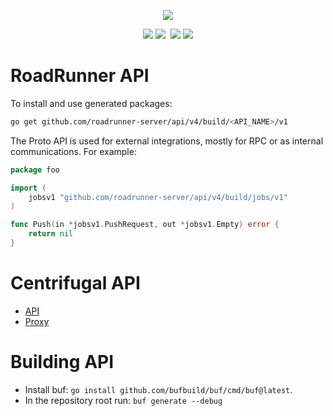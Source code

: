 <p align="center">
 <a href="https://roadrunner.dev" target="_blank">
  <picture>
    <source media="(prefers-color-scheme: dark)" srcset="https://user-images.githubusercontent.com/7326800/205905278-3899e2c8-5c15-4347-820b-a8ea4c5ba2d7.png">
    <img align="center" src="https://user-images.githubusercontent.com/796136/50286124-6f7f3780-046f-11e9-9f45-e8fedd4f786d.png">
  </picture>
</a>
</p>
<p align="center">
 <a href="https://packagist.org/packages/spiral/roadrunner"><img src="https://poser.pugx.org/spiral/roadrunner/version"></a>
	<a href="https://pkg.go.dev/github.com/roadrunner-server/api/v4?tab=doc"><img src="https://godoc.org/github.com/roadrunner-server/api/v4?status.svg"></a>
	<a href="https://github.com/roadrunner-server/api/actions"><img src="https://github.com/roadrunner-server/api/workflows/Linters/badge.svg" alt=""></a>
	<a href="https://goreportcard.com/report/github.com/roadrunner-server/api"><img src="https://goreportcard.com/badge/github.com/roadrunner-server/api"></a>
	<a href="https://discord.gg/TFeEmCs"><img src="https://img.shields.io/badge/discord-chat-magenta.svg"></a>
</p>

# RoadRunner API

To install and use generated packages:
```bash
go get github.com/roadrunner-server/api/v4/build/<API_NAME>/v1
```

The Proto API is used for external integrations, mostly for RPC or as internal communications. For example:
```go
package foo

import (
	jobsv1 "github.com/roadrunner-server/api/v4/build/jobs/v1"
)

func Push(in *jobsv1.PushRequest, out *jobsv1.Empty) error {
	return nil
}
```

# Centrifugal API
- [API](https://github.com/centrifugal/centrifugo/blob/master/internal/apiproto/api.proto)
- [Proxy](https://github.com/centrifugal/centrifugo/blob/master/internal/proxyproto/proxy.proto)

# Building API

- Install buf:  `go install github.com/bufbuild/buf/cmd/buf@latest`.
- In the repository root run: `buf generate --debug`
